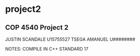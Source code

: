 # project2
COP 4540 Project 2
--------------------------
JUSTIN SCANDALE U15755527
TSEGA AMANUEL U########

NOTES:
COMPILE IN C++ STANDARD 17
